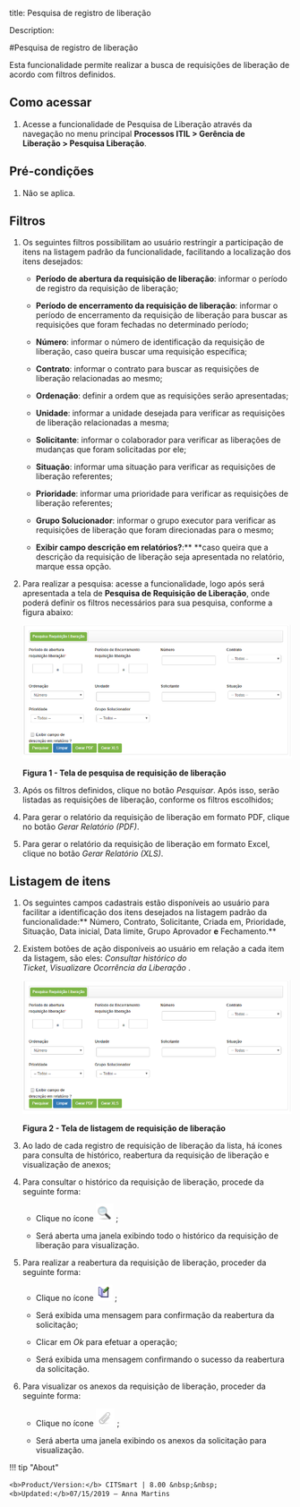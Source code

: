 title: Pesquisa de registro de liberação

Description:

#Pesquisa de registro de liberação

Esta funcionalidade permite realizar a busca de requisições de liberação de
acordo com filtros definidos.

Como acessar
------------

1.  Acesse a funcionalidade de Pesquisa de Liberação através da navegação no
    menu principal **Processos ITIL \> Gerência de Liberação \> Pesquisa
    Liberação**.

Pré-condições
-------------

1.  Não se aplica.

Filtros
-------

1.  Os seguintes filtros possibilitam ao usuário restringir a participação de
    itens na listagem padrão da funcionalidade, facilitando a localização dos
    itens desejados:

    -  **Período de abertura da requisição de liberação**: informar o período de
    registro da requisição de liberação;

    -  **Período de encerramento da requisição de liberação**: informar o período
    de encerramento da requisição de liberação para buscar as requisições que
    foram fechadas no determinado período;

    -  **Número**: informar o número de identificação da requisição de liberação,
    caso queira buscar uma requisição específica;

    -  **Contrato**: informar o contrato para buscar as requisições de liberação
    relacionadas ao mesmo;

    -  **Ordenação**: definir a ordem que as requisições serão apresentadas;

    -  **Unidade**: informar a unidade desejada para verificar as requisições de
    liberação relacionadas a mesma;

    -  **Solicitante**: informar o colaborador para verificar as liberações de
    mudanças que foram solicitadas por ele;

    -  **Situação**: informar uma situação para verificar as requisições de
    liberação referentes;

    -  **Prioridade**: informar uma prioridade para verificar as requisições de
    liberação referentes;

    -  **Grupo Solucionador**: informar o grupo executor para verificar as
    requisições de liberação que foram direcionadas para o mesmo;

    -  **Exibir campo descrição em relatórios?**:** **caso queira que a descrição
    da requisição de liberação seja apresentada no relatório, marque essa opção.

1.  Para realizar a pesquisa: acesse a funcionalidade, logo após será
    apresentada a tela de **Pesquisa de Requisição de Liberação**, onde poderá
    definir os filtros necessários para sua pesquisa, conforme a figura abaixo:

    ![Criar](images/log-1.png)

    **Figura 1 - Tela de pesquisa de requisição de liberação**

1.  Após os filtros definidos, clique no botão *Pesquisar*. Após isso, serão
    listadas as requisições de liberação, conforme os filtros escolhidos;

2.  Para gerar o relatório da requisição de liberação em formato PDF, clique no
    botão *Gerar Relatório (PDF)*.

3.  Para gerar o relatório da requisição de liberação em formato Excel, clique
    no botão *Gerar Relatório (XLS)*.

Listagem de itens
-----------------

1.  Os seguintes campos cadastrais estão disponíveis ao usuário para facilitar a
    identificação dos itens desejados na listagem padrão da
    funcionalidade:** Número, Contrato, Solicitante, Criada em, Prioridade,
    Situação, Data inicial, Data limite, Grupo Aprovador **e** Fechamento.**

2.  Existem botões de ação disponíveis ao usuário em relação a cada item da
    listagem, são eles: *Consultar histórico do
    Ticket*, *Visualizar*e *Ocorrência da Liberação* .

    ![Criar](images/log-1.png)

    **Figura 2 - Tela de listagem de requisição de liberação**

1.  Ao lado de cada registro de requisição de liberação da lista, há ícones para
    consulta de histórico, reabertura da requisição de liberação e visualização
    de anexos;

2.  Para consultar o histórico da requisição de liberação, procede da seguinte
    forma:

    -  Clique no ícone ![Criar](images/log-3.png) ;

    -  Será aberta uma janela exibindo todo o histórico da requisição de
        liberação para visualização.

3.  Para realizar a reabertura da requisição de liberação, proceder da seguinte
    forma:

    -  Clique no ícone ![Criar](images/log-4.png) ;

    -  Será exibida uma mensagem para confirmação da reabertura da solicitação;

    -  Clicar em *Ok* para efetuar a operação;

    -  Será exibida uma mensagem confirmando o sucesso da reabertura da
        solicitação.

4.  Para visualizar os anexos da requisição de liberação, proceder da seguinte
    forma:

    -  Clique no ícone ![Criar](images/log-5.png) ;

    -  Será aberta uma janela exibindo os anexos da solicitação para
        visualização.

!!! tip "About"

    <b>Product/Version:</b> CITSmart | 8.00 &nbsp;&nbsp;
    <b>Updated:</b>07/15/2019 – Anna Martins

